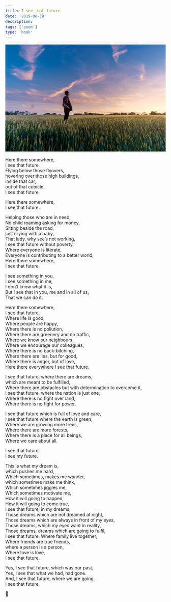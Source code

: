 ```yaml
---
title: I see that future
date: '2019-08-18'
description:
tags: ['poem']
type: 'book'
---
```


![I see that future](./i-see-that-future.jpeg)

Here there somewhere,<br>
I see that future.<br>
Flying below those flyovers,<br>
hovering over those high buildings,<br>
inside that car,<br>
out of that cubicle,<br>
I see that future.<br>

Here there somewhere, <br>
I see that future.

Helping those who are in need, <br>
No child roaming asking for money, <br>
Sitting beside the road, <br>
just crying with a baby, <br>
That lady, why see’s not working, <br>
I see that future without poverty, <br>
Where everyone is literate, <br>
Everyone is contributing to a better world, <br>
Here there somewhere, <br>
I see that future.

I see something in you, <br>
I see something in me, <br>
I don’t know what it is, <br>
But I see that in you, me and in all of us, <br>
That we can do it.

Here there somewhere, <br>
I see that future, <br>
Where life is good, <br>
Where people are happy, <br>
Where there is no pollution, <br>
Where there are greenery and no traffic, <br>
Where we know our neighbours, <br>
Where we encourage our colleagues, <br>
Where there is no back-bitching, <br>
Where there are lies, but for good, <br>
Where there is anger, but of love, <br>
Here there everywhere I see that future.

I see that future, where there are dreams, <br>
which are meant to be fulfilled, <br>
Where there are obstacles but with determination to overcome it, <br>
I see that future, where the nation is just one, <br>
Where there is no fight over land, <br>
Where there is no fight for power.

I see that future which is full of love and care, <br>
I see that future where the earth is green, <br>
Where we are growing more trees, <br>
Where there are more forests, <br>
Where there is a place for all beings, <br>
Where we care about all.

I see that future, <br>
I see my future.

This is what my dream is, <br>
which pushes me hard, <br>
Which sometimes, makes me wonder, <br>
which sometimes make me think, <br>
Which sometimes jiggles me, <br>
Which sometimes motivate me, <br>
How it will going to happen, <br>
How it will going to come true, <br>
I see that future, in my dreams, <br>
Those dreams which are not dreamed at night, <br>
Those dreams which are always in front of my eyes, <br>
Those dreams, which my eyes want in reality, <br>
Those dreams, dreams which are going to fulfil, <br>
I see that future. Where family live together, <br>
Where friends are true friends, <br>
where a person is a person, <br>
Where love is love, <br>
I see that future.

Yes, I see that future, which was our past, <br>
Yes, I see that what we had, had gone. <br>
And, I see that future, where we are going. <br>
I see that future.

🙏
